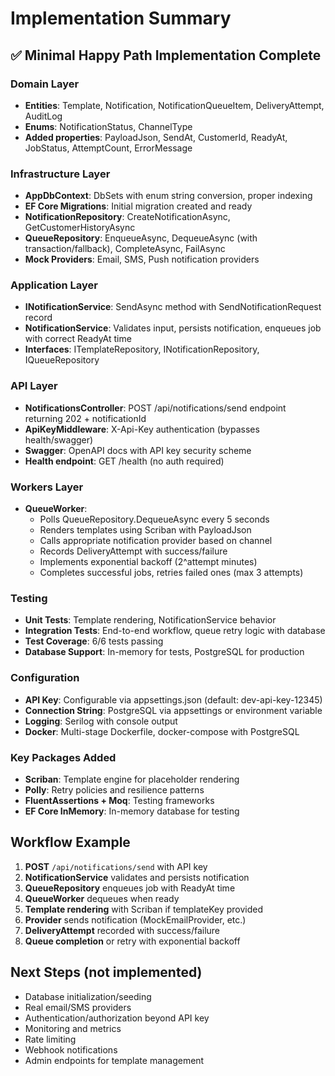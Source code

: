 # Implementation Summary

## ✅ Minimal Happy Path Implementation Complete

### Domain Layer
- **Entities**: Template, Notification, NotificationQueueItem, DeliveryAttempt, AuditLog
- **Enums**: NotificationStatus, ChannelType
- **Added properties**: PayloadJson, SendAt, CustomerId, ReadyAt, JobStatus, AttemptCount, ErrorMessage

### Infrastructure Layer
- **AppDbContext**: DbSets with enum string conversion, proper indexing
- **EF Core Migrations**: Initial migration created and ready
- **NotificationRepository**: CreateNotificationAsync, GetCustomerHistoryAsync
- **QueueRepository**: EnqueueAsync, DequeueAsync (with transaction/fallback), CompleteAsync, FailAsync
- **Mock Providers**: Email, SMS, Push notification providers

### Application Layer
- **INotificationService**: SendAsync method with SendNotificationRequest record
- **NotificationService**: Validates input, persists notification, enqueues job with correct ReadyAt time
- **Interfaces**: ITemplateRepository, INotificationRepository, IQueueRepository

### API Layer
- **NotificationsController**: POST /api/notifications/send endpoint returning 202 + notificationId
- **ApiKeyMiddleware**: X-Api-Key authentication (bypasses health/swagger)
- **Swagger**: OpenAPI docs with API key security scheme
- **Health endpoint**: GET /health (no auth required)

### Workers Layer  
- **QueueWorker**: 
  - Polls QueueRepository.DequeueAsync every 5 seconds
  - Renders templates using Scriban with PayloadJson
  - Calls appropriate notification provider based on channel
  - Records DeliveryAttempt with success/failure
  - Implements exponential backoff (2^attempt minutes)
  - Completes successful jobs, retries failed ones (max 3 attempts)

### Testing
- **Unit Tests**: Template rendering, NotificationService behavior
- **Integration Tests**: End-to-end workflow, queue retry logic with database
- **Test Coverage**: 6/6 tests passing
- **Database Support**: In-memory for tests, PostgreSQL for production

### Configuration
- **API Key**: Configurable via appsettings.json (default: dev-api-key-12345)
- **Connection String**: PostgreSQL via appsettings or environment variable
- **Logging**: Serilog with console output
- **Docker**: Multi-stage Dockerfile, docker-compose with PostgreSQL

### Key Packages Added
- **Scriban**: Template engine for placeholder rendering
- **Polly**: Retry policies and resilience patterns
- **FluentAssertions + Moq**: Testing frameworks
- **EF Core InMemory**: In-memory database for testing

## Workflow Example

1. **POST** `/api/notifications/send` with API key
2. **NotificationService** validates and persists notification
3. **QueueRepository** enqueues job with ReadyAt time
4. **QueueWorker** dequeues when ready
5. **Template rendering** with Scriban if templateKey provided
6. **Provider** sends notification (MockEmailProvider, etc.)
7. **DeliveryAttempt** recorded with success/failure
8. **Queue completion** or retry with exponential backoff

## Next Steps (not implemented)
- Database initialization/seeding
- Real email/SMS providers
- Authentication/authorization beyond API key
- Monitoring and metrics
- Rate limiting
- Webhook notifications
- Admin endpoints for template management
